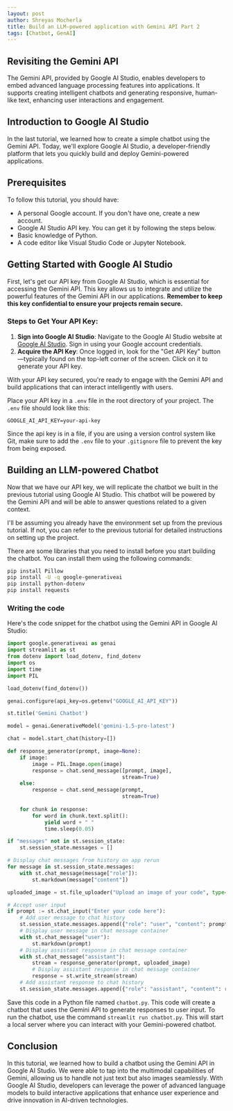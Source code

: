 ```yaml
---
layout: post
author: Shreyas Mocherla
title: Build an LLM-powered application with Gemini API Part 2
tags: [Chatbot, GenAI]
---
```


## Revisiting the Gemini API

The Gemini API, provided by Google AI Studio, enables developers to embed advanced language processing features into applications. It supports creating intelligent chatbots and generating responsive, human-like text, enhancing user interactions and engagement.

## Introduction to Google AI Studio

In the last tutorial, we learned how to create a simple chatbot using the Gemini API. Today, we'll explore Google AI Studio, a developer-friendly platform that lets you quickly build and deploy Gemini-powered applications.

## Prerequisites

To follow this tutorial, you should have:

- A personal Google account. If you don't have one, create a new account.
- Google AI Studio API key. You can get it by following the steps below.
- Basic knowledge of Python.
- A code editor like Visual Studio Code or Jupyter Notebook.

## Getting Started with Google AI Studio

First, let's get our API key from Google AI Studio, which is essential for accessing the Gemini API. This key allows us to integrate and utilize the powerful features of the Gemini API in our applications. **Remember to keep this key confidential to ensure your projects remain secure.**

### Steps to Get Your API Key:

1. **Sign into Google AI Studio**: Navigate to the Google AI Studio website at [Google AI Studio](https://aistudio.google.com/). Sign in using your Google account credentials.
2. **Acquire the API Key**: Once logged in, look for the "Get API Key" button—typically found on the top-left corner of the screen. Click on it to generate your API key.

With your API key secured, you're ready to engage with the Gemini API and build applications that can interact intelligently with users.

Place your API key in a `.env` file in the root directory of your project. The `.env` file should look like this:

```plaintext
GOOGLE_AI_API_KEY=your-api-key
```

Since the api key is in a file, if you are using a version control system like Git, make sure to add the `.env` file to your `.gitignore` file to prevent the key from being exposed.

## Building an LLM-powered Chatbot

Now that we have our API key, we will replicate the chatbot we built in the previous tutorial using Google AI Studio. This chatbot will be powered by the Gemini API and will be able to answer questions related to a given context.

I'll be assuming you already have the environment set up from the previous tutorial. If not, you can refer to the previous tutorial for detailed instructions on setting up the project.

There are some libraries that you need to install before you start building the chatbot. You can install them using the following commands:

```bash
pip install Pillow
pip install -U -q google-generativeai
pip install python-dotenv
pip install requests
```

### Writing the code

Here's the code snippet for the chatbot using the Gemini API in Google AI Studio:

```python
import google.generativeai as genai
import streamlit as st
from dotenv import load_dotenv, find_dotenv
import os
import time
import PIL

load_dotenv(find_dotenv())

genai.configure(api_key=os.getenv("GOOGLE_AI_API_KEY"))

st.title('Gemini Chatbot')

model = genai.GenerativeModel('gemini-1.5-pro-latest')

chat = model.start_chat(history=[])

def response_generator(prompt, image=None):
    if image:
        image = PIL.Image.open(image)
        response = chat.send_message([prompt, image],
                                     stream=True)
    else:
        response = chat.send_message(prompt,
                                     stream=True)
    
    for chunk in response:
        for word in chunk.text.split():
            yield word + " "
            time.sleep(0.05)

if "messages" not in st.session_state:
    st.session_state.messages = []

# Display chat messages from history on app rerun
for message in st.session_state.messages:
    with st.chat_message(message["role"]):
        st.markdown(message["content"])

uploaded_image = st.file_uploader("Upload an image of your code", type=['jpeg', 'png', 'jpg'])

# Accept user input
if prompt := st.chat_input("Enter your code here"):
    # Add user message to chat history
    st.session_state.messages.append({"role": "user", "content": prompt})
    # Display user message in chat message container
    with st.chat_message("user"):
        st.markdown(prompt)
    # Display assistant response in chat message container
    with st.chat_message("assistant"):
        stream = response_generator(prompt, uploaded_image)
        # Display assistant response in chat message container
        response = st.write_stream(stream)
    # Add assistant response to chat history
    st.session_state.messages.append({"role": "assistant", "content": response})
```

Save this code in a Python file named `chatbot.py`. This code will create a chatbot that uses the Gemini API to generate responses to user input. To run the chatbot, use the command `streamlit run chatbot.py`. This will start a local server where you can interact with your Gemini-powered chatbot.

## Conclusion

In this tutorial, we learned how to build a chatbot using the Gemini API in Google AI Studio. We were able to tap into the multimodal capabilities of Gemini, allowing us to handle not just text but also images seamlessly. With Google AI Studio, developers can leverage the power of advanced language models to build interactive applications that enhance user experience and drive innovation in AI-driven technologies.

[Google AI Studio]: https://aistudio.google.com/